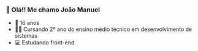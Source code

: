 ### 👋 Olá!! Me chamo João Manuel 

 - 🎂 16 anos <br>
 - 👨‍💻 Cursando 2º ano do ensino médio técnico em desenvolvimento de sistemas <br>
 - 💻 Estudando front-end


